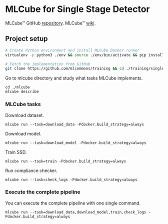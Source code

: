 # MLCube for Single Stage Detector

MLCube™ GitHub [repository](https://github.com/mlcommons/mlcube). MLCube™ [wiki](https://mlcommons.github.io/mlcube/).

## Project setup

```bash
# Create Python environment and install MLCube Docker runner 
virtualenv -p python3 ./env && source ./env/bin/activate && pip install mlcube-docker

# Fetch the implementation from GitHub
git clone https://github.com/mlcommons/training && cd ./training/single_stage_detector
```

Go to mlcube directory and study what tasks MLCube implements.
```shell
cd ./mlcube
mlcube describe
```

### MLCube tasks

Download dataset.

```shell
mlcube run --task=download_data -Pdocker.build_strategy=always
```

Download model.
```shell
mlcube run --task=download_model -Pdocker.build_strategy=always
```

Train SSD.
```shell
mlcube run --task=train -Pdocker.build_strategy=always
```

Run compliance checker.
```shell
mlcube run --task=check_logs -Pdocker.build_strategy=always
```

### Execute the complete pipeline

You can execute the complete pipeline with one single command.
```shell
mlcube run --task=download_data,download_model,train,check_logs -Pdocker.build_strategy=always
```